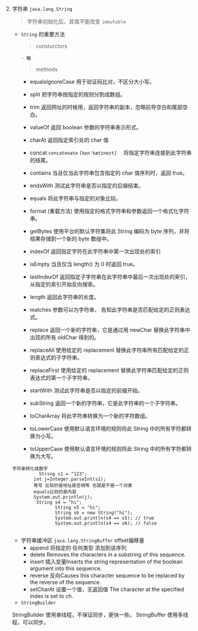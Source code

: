 2. 字符串 `java.lang.String`
    
    > 字符串初始化后，其值不能改变 `immutable`

    - `String` 的重要方法
    
        > consturctors
        
          - 略
          
        > methods
        
        - equalsIgnoreCase   用于验证码比对，不区分大小写。
        - split    把字符串按指定的规则分割成数组。
        - trim   返回网址的时候用，返回字符串的副本，忽略前导空白和尾部空白。
        - valueOf   返回 boolean 参数的字符串表示形式。
       
        - charAt   返回指定索引处的 char 值
        - concat `concatenate` `[kɒn'kætɪneɪt]	`  将指定字符串连接到此字符串的结尾。
        - contains   当且仅当此字符串包含指定的 char 值序列时，返回 true。
        - endsWith    测试此字符串是否以指定的后缀结束。
        - equals  将此字符串与指定的对象比较。
        - format (重载方法) 使用指定的格式字符串和参数返回一个格式化字符串。
        - getBytes      使用平台的默认字符集将此 String 编码为 byte 序列，并将结果存储到一个新的 byte 数组中。
        - indexOf   返回指定字符在此字符串中第一次出现处的索引
        - isEmpty  当且仅当 length() 为 0 时返回 true。
        - lastIndexOf 返回指定子字符串在此字符串中最后一次出现处的索引，从指定的索引开始反向搜索。
        - length     返回此字符串的长度。
        - matches   参数可以为字符串， 告知此字符串是否匹配给定的正则表达式。
        - replace 返回一个新的字符串，它是通过用 newChar 替换此字符串中出现的所有 oldChar 得到的。
        - replaceAll   使用给定的 replacement 替换此字符串所有匹配给定的正则表达式的子字符串。
        - replaceFirst   使用给定的 replacement 替换此字符串匹配给定的正则表达式的第一个子字符串。
        - startWith  测试此字符串是否以指定的前缀开始。
        - subString   返回一个新的字符串，它是此字符串的一个子字符串。
        - toCharArray   将此字符串转换为一个新的字符数组。
        - toLowerCase  使用默认语言环境的规则将此 String 中的所有字符都转换为小写。
        - toUpperCase  使用默认语言环境的规则将此 String 中的所有字符都转换为大写。
        
   ```   
   字符串转化成数字
             String s1 = "123";
           int j=Integer.parseInt(s1);
           等号 比较的是地址是否相等 也就是不是一个对象
           equals比较的是内容
           System.out.println(j);
            String s4 = "hi";
                   String s5 = "hi";
                   String s6 = new String("hi");           
                   System.out.println(s4 == s5); // true
                   System.out.println(s4 == s6); // false         
                   
   ```
   
   - 字符串缓冲区 `java.lang.StringBuffer` offset偏移量
        - append  将指定的 任何类型 添加到该序列
        - delete   Removes the characters in a substring of this sequence.
        - insert   插入变量Inserts the string representation of the boolean argument into this sequence.
        - reverse    反向Causes this character sequence to be replaced by the reverse of the sequence.
        - setCharAt  设置一个值，无返回值 The character at the specified index is set to ch.
   - `StringBuilder`
   
   StringBuilder 使用单线程，不保证同步，更快一些。
   StringBuffer 使用多线程，可以同步。